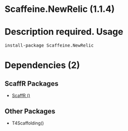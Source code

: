 ﻿Scaffeine.NewRelic (1.1.4)
======
Description required.
Usage
======
<pre>install-package Scaffeine.NewRelic</pre>
Dependencies (2)
=====

ScaffR Packages
------
* [ScaffR ()](https://github.com/wcpro/ScaffR/tree/master/src/ScaffR)

Other Packages
------
* T4Scaffolding()
